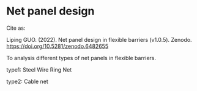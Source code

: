 # Net panel design
Cite as:

Liping GUO. (2022). Net panel design in flexible barriers (v1.0.5). Zenodo. https://doi.org/10.5281/zenodo.6482655

To analysis different types of net panels in flexible barriers.

type1: Steel Wire Ring Net

type2: Cable net
